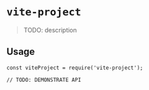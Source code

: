 # `vite-project`

> TODO: description

## Usage

```
const viteProject = require('vite-project');

// TODO: DEMONSTRATE API
```
